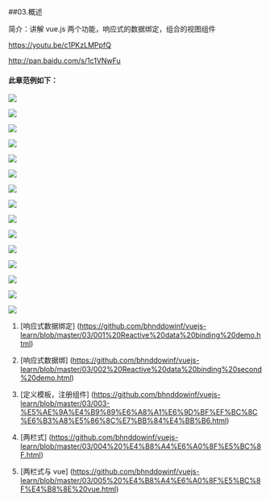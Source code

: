 ##03.概述

  简介：讲解 vue.js 两个功能，响应式的数据绑定，组合的视图组件

  https://youtu.be/c1PKzLMPpfQ

  http://pan.baidu.com/s/1c1VNwFu

#### 此章范例如下：

  ![](https://github.com/bhnddowinf/vuejs-learn/blob/master/03/img/Overview%20%E6%A6%82%E8%BF%B0.001.jpeg)

  ![](https://github.com/bhnddowinf/vuejs-learn/blob/master/03/img/Overview%20%E6%A6%82%E8%BF%B0.002.jpeg)

  ![](https://github.com/bhnddowinf/vuejs-learn/blob/master/03/img/Overview%20%E6%A6%82%E8%BF%B0.003.jpeg)

  ![](https://github.com/bhnddowinf/vuejs-learn/blob/master/03/img/Overview%20%E6%A6%82%E8%BF%B0.004.jpeg)

  ![](https://github.com/bhnddowinf/vuejs-learn/blob/master/03/img/Overview%20%E6%A6%82%E8%BF%B0.005.jpeg)

  ![](https://github.com/bhnddowinf/vuejs-learn/blob/master/03/img/Overview%20%E6%A6%82%E8%BF%B0.006.jpeg)

  ![](https://github.com/bhnddowinf/vuejs-learn/blob/master/03/img/Overview%20%E6%A6%82%E8%BF%B0.007.jpeg)

  ![](https://github.com/bhnddowinf/vuejs-learn/blob/master/03/img/Overview%20%E6%A6%82%E8%BF%B0.008.jpeg)

  ![](https://github.com/bhnddowinf/vuejs-learn/blob/master/03/img/Overview%20%E6%A6%82%E8%BF%B0.009.jpeg)

  ![](https://github.com/bhnddowinf/vuejs-learn/blob/master/03/img/Overview%20%E6%A6%82%E8%BF%B0.010.jpeg)

  ![](https://github.com/bhnddowinf/vuejs-learn/blob/master/03/img/Overview%20%E6%A6%82%E8%BF%B0.011.jpeg)

  ![](https://github.com/bhnddowinf/vuejs-learn/blob/master/03/img/Overview%20%E6%A6%82%E8%BF%B0.012.jpeg)

  ![](https://github.com/bhnddowinf/vuejs-learn/blob/master/03/img/Overview%20%E6%A6%82%E8%BF%B0.013.jpeg)

  ![](https://github.com/bhnddowinf/vuejs-learn/blob/master/03/img/Overview%20%E6%A6%82%E8%BF%B0.014.jpeg)

  ![](https://github.com/bhnddowinf/vuejs-learn/blob/master/03/img/Overview%20%E6%A6%82%E8%BF%B0.015.jpeg)


  1. [响应式数据绑定] (https://github.com/bhnddowinf/vuejs-learn/blob/master/03/001%20Reactive%20data%20binding%20demo.html)

  2. [响应式数据绑] (https://github.com/bhnddowinf/vuejs-learn/blob/master/03/002%20Reactive%20data%20binding%20second%20demo.html)

  3. [定义模板，注册组件] (https://github.com/bhnddowinf/vuejs-learn/blob/master/03/003-%E5%AE%9A%E4%B9%89%E6%A8%A1%E6%9D%BF%EF%BC%8C%E6%B3%A8%E5%86%8C%E7%BB%84%E4%BB%B6.html)

  4. [两栏式] (https://github.com/bhnddowinf/vuejs-learn/blob/master/03/004%20%E4%B8%A4%E6%A0%8F%E5%BC%8F.html)

  5. [两栏式与 vue] (https://github.com/bhnddowinf/vuejs-learn/blob/master/03/005%20%E4%B8%A4%E6%A0%8F%E5%BC%8F%E4%B8%8E%20vue.html)

